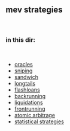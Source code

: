 ## mev strategies

<br>

### in this dir:

<br>


* [oracles](oracles)
* [sniping](sniping)
* [sandwich](sandwich)
* [longtails](longtails)
* [flashloans](flashloans)
* [backrunning](backrunning)
* [liquidations](liquidations)
* [frontrunning](frontrunning)
* [atomic arbitrage](atomic_arb)
* [statistical strategies](stat_arbs)
